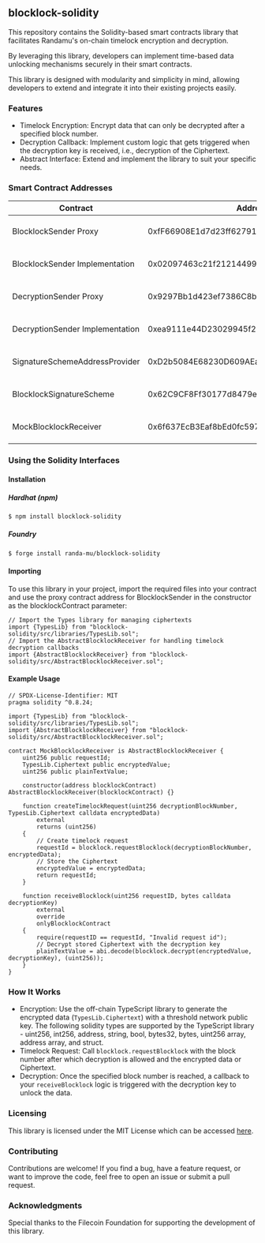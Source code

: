 ## blocklock-solidity

This repository contains the Solidity-based smart contracts library that facilitates Randamu's on-chain timelock encryption and decryption.

By leveraging this library, developers can implement time-based data unlocking mechanisms securely in their smart contracts.

This library is designed with modularity and simplicity in mind, allowing developers to extend and integrate it into their existing projects easily.

### Features
* Timelock Encryption: Encrypt data that can only be decrypted after a specified block number.
* Decryption Callback: Implement custom logic that gets triggered when the decryption key is received, i.e., decryption of the Ciphertext.
* Abstract Interface: Extend and implement the library to suit your specific needs.



### Smart Contract Addresses

| Contract        | Address | Network          |
|-----------------|---------|------------------|
| BlocklockSender Proxy | 0xfF66908E1d7d23ff62791505b2eC120128918F44   | Filecoin Calibration Testnet |
| BlocklockSender Implementation | 0x02097463c21f21214499FAa538240029d2e4A220   | Filecoin Calibration Testnet |
| DecryptionSender Proxy | 0x9297Bb1d423ef7386C8b2e6B7BdE377977FBedd3   | Filecoin Calibration Testnet |
| DecryptionSender Implementation | 0xea9111e44D23029945f2E46b2bFf26b04D15bd6F   | Filecoin Calibration Testnet |
| SignatureSchemeAddressProvider | 0xD2b5084E68230D609AEaAe5E4cF7df9ebDd6375A   | Filecoin Calibration Testnet |
| BlocklockSignatureScheme | 0x62C9CF8Ff30177d8479eDaB017f38017bEbf10C2   | Filecoin Calibration Testnet |
| MockBlocklockReceiver | 0x6f637EcB3Eaf8bEd0fc597Dc54F477a33BBCA72B   | Filecoin Calibration Testnet |


### Using the Solidity Interfaces

#### Installation

##### Hardhat (npm)

```sh
$ npm install blocklock-solidity
```

##### Foundry 
```sh
$ forge install randa-mu/blocklock-solidity
```

#### Importing

To use this library in your project, import the required files into your contract and use the proxy contract address for BlocklockSender in the constructor as the blocklockContract parameter:

```solidity
// Import the Types library for managing ciphertexts
import {TypesLib} from "blocklock-solidity/src/libraries/TypesLib.sol";
// Import the AbstractBlocklockReceiver for handling timelock decryption callbacks
import {AbstractBlocklockReceiver} from "blocklock-solidity/src/AbstractBlocklockReceiver.sol";
```

#### Example Usage

```solidity
// SPDX-License-Identifier: MIT
pragma solidity ^0.8.24;

import {TypesLib} from "blocklock-solidity/src/libraries/TypesLib.sol";
import {AbstractBlocklockReceiver} from "blocklock-solidity/src/AbstractBlocklockReceiver.sol";

contract MockBlocklockReceiver is AbstractBlocklockReceiver {
    uint256 public requestId;
    TypesLib.Ciphertext public encryptedValue;
    uint256 public plainTextValue;

    constructor(address blocklockContract) AbstractBlocklockReceiver(blocklockContract) {}

    function createTimelockRequest(uint256 decryptionBlockNumber, TypesLib.Ciphertext calldata encryptedData)
        external
        returns (uint256)
    {
        // Create timelock request
        requestId = blocklock.requestBlocklock(decryptionBlockNumber, encryptedData);
        // Store the Ciphertext
        encryptedValue = encryptedData;
        return requestId;
    }

    function receiveBlocklock(uint256 requestID, bytes calldata decryptionKey)
        external
        override
        onlyBlocklockContract
    {
        require(requestID == requestId, "Invalid request id");
        // Decrypt stored Ciphertext with the decryption key
        plainTextValue = abi.decode(blocklock.decrypt(encryptedValue, decryptionKey), (uint256));
    }
}
```

### How It Works

* Encryption: Use the off-chain TypeScript library to generate the encrypted data (`TypesLib.Ciphertext`) with a threshold network public key. The following solidity types are supported by the TypeScript library - uint256, int256, address, string, bool, bytes32, bytes, uint256 array, address array, and struct.
* Timelock Request: Call `blocklock.requestBlocklock` with the block number after which decryption is allowed and the encrypted data or Ciphertext.
* Decryption: Once the specified block number is reached, a callback to your `receiveBlocklock` logic is triggered with the decryption key to unlock the data.

### Licensing

This library is licensed under the MIT License which can be accessed [here](LICENSE).

### Contributing

Contributions are welcome! If you find a bug, have a feature request, or want to improve the code, feel free to open an issue or submit a pull request.

### Acknowledgments

Special thanks to the Filecoin Foundation for supporting the development of this library.
